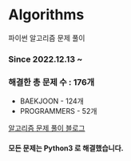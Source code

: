 # Algorithms
파이썬 알고리즘 문제 풀이
### Since 2022.12.13 ~
### 해결한 총 문제 수 : 176개
- BAEKJOON - 124개
- PROGRAMMERS - 52개

[알고리즘 문제 풀이 블로그](https://monzheld.tistory.com/category/%E2%8C%A8%EF%B8%8F%20Algorithms)
#### 모든 문제는 Python3 로 해결했습니다.
